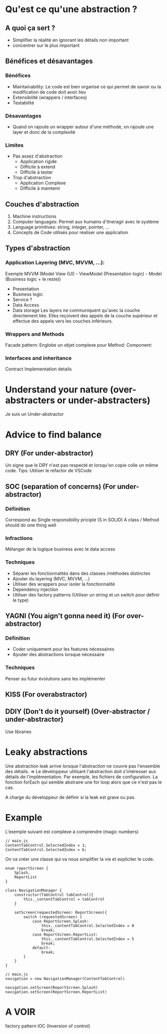 # Qu'est ce qu'une abstraction ?
## A quoi ça sert ?
- Simplifier la réalité en ignorant les détails non important 
- concentrer sur le plus important
## Bénéfices et désavantages
### Bénéfices
- Maintainability: Le code est bien organisé ce qui permet de savoir ou la modification de code doit avoir lieu
- Extensibilité (wrappers / interfaces)
- Testabilité
### Désavantages
- Quand on rajoute un wrapper autour d'une méthode, on rajoute une layer et donc de la complexité
### Limites
- Pas assez d'abstraction
    - Application rigide
    - Difficile à extend
    - Difficile à tester
- Trop d'abstraction
    - Application Complexe
    - Difficile à maintenir
## Couches d'abstraction
1. Machine instructions
2. Computer languages: Permet aux humains d'itneragir avec le système
3. Language primitives: string, integer, pointer, ...
4. Concepts de Code utilisés pour réaliser une application
## Types d'abstraction
### Application Layering (MVC, MVVM, ...):
Exemple MVVM (Model View (UI) - ViewModel (Presentation logic) - Model (Business logic + le reste))
- Presentation
- Business logic
- Service ?
- Data Access
- Data storage
Les layers ne communiquent qu'avec la couche directement liée. Elles reçoivent des appels de la couche supérieur et effectue des appels vers les couches inférieurs.

### Wrappers and Methods
Facade pattern: Englobe un objet complexe pour 
Method:
Component:
### Interfaces and inheritance
Contract
Implementation details

# Understand your nature (over-abstracters or under-abstracters)
Je suis un Under-abstractor

# Advice to find balance
## DRY (For under-abstractor)
Un signe que le DRY n'est pas respecté et lorsqu'on copie colle un même code.
Tips: Utiliser le refactor de VSCode
## SOC (separation of concerns) (For under-abstractor)
### Définition
Correspond au Single responsibility priciple (S in SOLID)
A class / Method should do one thing well
### Infractions
Mélanger de la logique business avec le data access
### Techniques
- Séparer les fonctionnalités dans des classes /méthodes distinctes
- Ajouter du layering (MVC, MVVM, ...)
- Utiliser des wrappers pour isoler la fonctionnalité
- Dependency injection
- Utiliser des factory patterns (Utiliser un string et un switch pour définir le type)

## YAGNI (You aign't gonna need it) (For over-abstractor)
### Définition
- Coder uniquement pour les features nécessaires
- Ajouter des abstractions lorsque nécessaire
### Techniques
Penser au futur évolutions sans les implémenter
## KISS (For overabstractor)
## DDIY (Don't do it yourself) (Over-abstractor / under-abstractor)
Use libraries

# Leaky abstractions
Une abstraction leak arrive lorsque l'abstraction ne couvre pas l'ensemble des détails.
=> Le développeur utilisant l'abstraction doit s'intéresser aux détails de l'implémentation.
Par exemple, les fichiers de configuration.
La fonction forEach qui semble abstraire une for loop alors que ce n'est pas le cas.

A charge du développeur de définir si la leak est grave ou pas.


# Example
L'exemple suivant est complexe à comprendre (magic numbers)
```JS
// main.js
ContentTabControl.SelectedIndex = 1;
ContentTabControl.SelectedIndex = 6;
```
On va créer une classe qui va nous simplifier la vie et expliciter le code.
```JS
enum reportScreen {
    Splash, 
    ReportList
}

class NavigationManager {
    constructor(TabControl tabControl){
        this._contentTabControl = tabControl
    }

    setScreen(requestedScreen: ReportScreen){
        switch (requestedScreen) {
            case ReportScreen.Splash:
                this._contentTabControl.SelectedIndex = 0
                break;
            case ReportScreen.ReportList:
                this._contentTabControl.SelectedIndex = 5
                break;
            default:
                break;
        }
    }
}

// main.js
navigation = new NavigationManager(ContentTabControl)

navigation.setScreen(ReportScreen.Splash)
navigation.setScreen(ReportScreen.ReportList)
```

# A VOIR
factory pattern
IOC (Inversion of control)
